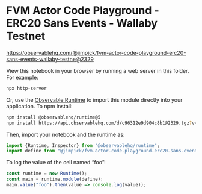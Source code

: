 # FVM Actor Code Playground - ERC20 Sans Events - Wallaby Testnet

https://observablehq.com/@jimpick/fvm-actor-code-playground-erc20-sans-events-wallaby-testne@2329

View this notebook in your browser by running a web server in this folder. For
example:

~~~sh
npx http-server
~~~

Or, use the [Observable Runtime](https://github.com/observablehq/runtime) to
import this module directly into your application. To npm install:

~~~sh
npm install @observablehq/runtime@5
npm install https://api.observablehq.com/d/c96312e9d904c8b1@2329.tgz?v=3
~~~

Then, import your notebook and the runtime as:

~~~js
import {Runtime, Inspector} from "@observablehq/runtime";
import define from "@jimpick/fvm-actor-code-playground-erc20-sans-events-wallaby-testne";
~~~

To log the value of the cell named “foo”:

~~~js
const runtime = new Runtime();
const main = runtime.module(define);
main.value("foo").then(value => console.log(value));
~~~
